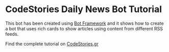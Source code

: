 # CodeStories Daily News Bot Tutorial

This bot has been created using [Bot Framework](https://dev.botframework.com) and it shows how to create a bot that uses rich cards to show articles using content from different RSS feeds. 

Find the complete tutorial on [CodeStories.gr](https://codestories.gr)
